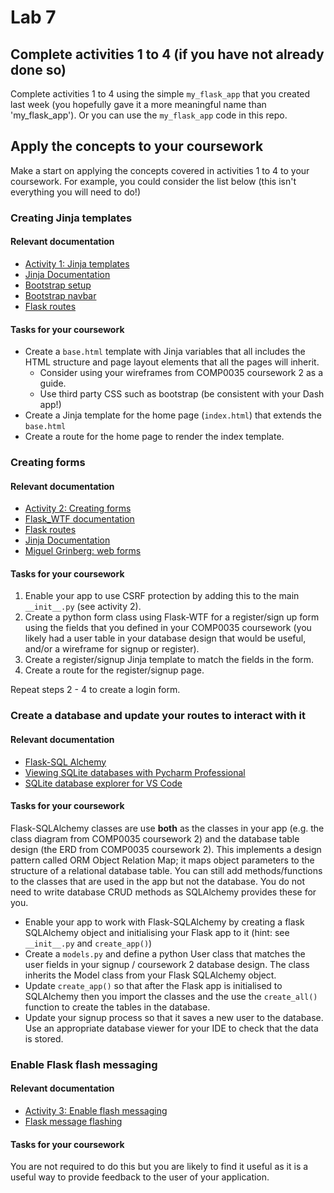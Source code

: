 # Lab 7

## Complete activities 1 to 4 (if you have not already done so)

Complete activities 1 to 4 using the simple `my_flask_app` that you created last week (you hopefully gave it a more
meaningful name than 'my_flask_app'). Or you can use the `my_flask_app` code in this repo.

## Apply the concepts to your coursework

Make a start on applying the concepts covered in activities 1 to 4 to your coursework. For example, you could consider
the list below (this isn't everything you will need to do!)

### Creating Jinja templates

#### Relevant documentation

- [Activity 1: Jinja templates](1_create_base_jinja_template.md)
- [Jinja Documentation](https://jinja.palletsprojects.com/en/3.0.x/templates/)
- [Bootstrap setup](https://getbootstrap.com/docs/5.1/getting-started/introduction/)
- [Bootstrap navbar](https://getbootstrap.com/docs/5.1/components/navbar/)
- [Flask routes](https://flask.palletsprojects.com/en/2.0.x/quickstart/#routing)

#### Tasks for your coursework

- Create a `base.html` template with Jinja variables that all includes the HTML structure and page layout elements that
  all the pages will inherit.
    - Consider using your wireframes from COMP0035 coursework 2 as a guide.
    - Use third party CSS such as bootstrap (be consistent with your Dash app!)
- Create a Jinja template for the home page (`index.html`) that extends the `base.html`
- Create a route for the home page to render the index template.

### Creating forms

#### Relevant documentation

- [Activity 2: Creating forms](2_create_signup_form.md)
- [Flask_WTF documentation](https://flask-wtf.readthedocs.io/en/1.0.x/)
- [Flask routes](https://flask.palletsprojects.com/en/2.0.x/quickstart/#routing)
- [Jinja Documentation](https://jinja.palletsprojects.com/en/3.0.x/templates/)
- [Miguel Grinberg: web forms](https://blog.miguelgrinberg.com/post/the-flask-mega-tutorial-part-iii-web-forms)

#### Tasks for your coursework

1. Enable your app to use CSRF protection by adding this to the main `__init__.py` (see activity 2).
2. Create a python form class using Flask-WTF for a register/sign up form using the fields that you defined in your
   COMP0035 coursework (you likely had a user table in your database design that would be useful, and/or a wireframe for
   signup or register).
3. Create a register/signup Jinja template to match the fields in the form.
4. Create a route for the register/signup page.

Repeat steps 2 - 4 to create a login form.

### Create a database and update your routes to interact with it

#### Relevant documentation

- [Flask-SQL Alchemy](https://flask-sqlalchemy.palletsprojects.com/en/2.x/quickstart/#a-minimal-application)
- [Viewing SQLite databases with Pycharm Professional](https://www.jetbrains.com/help/pycharm/sqlite.html)
- [SQLite database explorer for VS Code](https://marketplace.visualstudio.com/items?itemName=alexcvzz.vscode-sqlite)

#### Tasks for your coursework

Flask-SQLAlchemy classes are use **both** as the classes in your app (e.g. the class diagram from COMP0035 coursework 2)
and the database table design (the ERD from COMP0035 coursework 2). This implements a design pattern called ORM Object
Relation Map; it maps object parameters to the structure of a relational database table. You can still add
methods/functions to the classes that are used in the app but not the database. You do not need to write database CRUD
methods as SQLAlchemy provides these for you.

- Enable your app to work with Flask-SQLAlchemy by creating a flask SQLAlchemy object and initialising your Flask app to
  it (hint: see `__init__.py` and `create_app()`)
- Create a `models.py` and define a python User class that matches the user fields in your signup / coursework 2
  database design. The class inherits the Model class from your Flask SQLAlchemy object.
- Update `create_app()` so that after the Flask app is initialised to SQLAlchemy then you import the classes and the use
  the `create_all()` function to create the tables in the database.
- Update your signup process so that it saves a new user to the database. Use an appropriate database viewer for your
  IDE to check that the data is stored.

### Enable Flask flash messaging

#### Relevant documentation

- [Activity 3: Enable flash messaging](3_enable_flash_messaging.md)
- [Flask message flashing](https://flask.palletsprojects.com/en/2.0.x/patterns/flashing/)

#### Tasks for your coursework

You are not required to do this but you are likely to find it useful as it is a useful way to provide feedback to the
user of your application.

